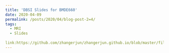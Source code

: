 ```yaml
---
title: 'DBSI Slides for BMDE660'
date: 2020-04-09
permalink: /posts/2020/04/blog-post-2=4/
tags:
  - MRI
  - Slides
  
link:https://github.com/zhangerjun/zhangerjun.github.io/blob/master/files/DBSI.pdf
---
```

